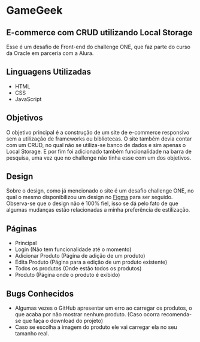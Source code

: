 # GameGeek
## E-commerce com CRUD utilizando Local Storage

Esse é um desafio de Front-end do challenge ONE, que faz parte do curso da Oracle em parceria com a Alura.


## Linguagens Utilizadas

- HTML
- CSS
- JavaScript

## Objetivos
O objetivo principal é a construção de um site de e-commerce responsivo sem a utilização de frameworks ou bibliotecas. O site também devia contar com um CRUD, no qual não se utiliza-se banco de dados e sim apenas o Local Storage. E por fim foi adicionado também funcionalidade na barra de pesquisa, uma vez que no challenge não tinha esse com um dos objetivos.

## Design
Sobre o design, como já mencionado o site é um desafio challenge ONE, no qual o mesmo disponibilizou um design no [Figma](https://www.figma.com/file/itJpWbvHxSUcUeMPy1lmof/AluraGeek?node-id=55%3A1104) para ser seguido. Observa-se que o design não é 100% fiel, isso se dá pelo fato de que algumas mudanças estão relacionadas a minha preferência de estilização.

## Páginas
- Principal
- Login (Não tem funcionalidade até o momento)
- Adicionar Produto (Página de adição de um produto)
- Edita Produto (Página para a edição de um produto existente)
- Todos os produtos (Onde estão todos os produtos)
- Produto (Página onde o produto é exibido)

## Bugs Conhecidos
- Algumas vezes o GitHub apresentar um erro ao carregar os produtos, o que acaba por não mostrar nenhum produto. (Caso ocorra recomenda-se que faça o download do projeto)
- Caso se escolha a imagem do produto ele vai carregar ela no seu tamanho real.